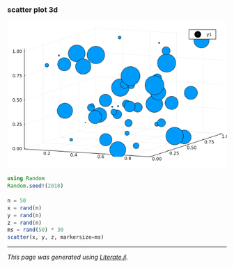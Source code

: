 ### scatter plot 3d

![scatter3d.png](images/scatter3d.png)

````julia
using Random
Random.seed!(2018)

n = 50
x = rand(n)
y = rand(n)
z = rand(n)
ms = rand(50) * 30
scatter(x, y, z, markersize=ms)
````

---

*This page was generated using [Literate.jl](https://github.com/fredrikekre/Literate.jl).*


